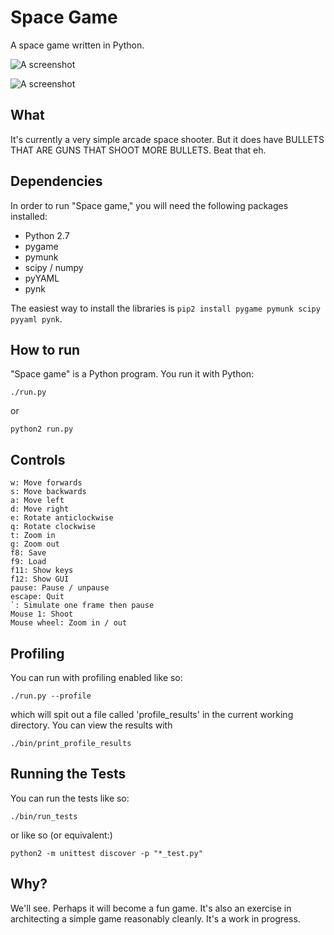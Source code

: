 Space Game
==========

A space game written in Python.

![A screenshot](screenshot.png?raw=true "Screenshot")

![A screenshot](screenshot_2.png?raw=true "Screenshot")

What
----

It's currently a very simple arcade space shooter. But it does have BULLETS THAT ARE GUNS THAT SHOOT MORE BULLETS. Beat that eh.

Dependencies
------------

In order to run "Space game," you will need the following packages installed:

* Python 2.7
* pygame
* pymunk
* scipy / numpy
* pyYAML
* pynk

The easiest way to install the libraries is `pip2 install pygame pymunk scipy pyyaml pynk`.

How to run
----------

"Space game" is a Python program. You run it with Python:

    ./run.py

or 

    python2 run.py

Controls
--------

    w: Move forwards
    s: Move backwards
    a: Move left
    d: Move right
    e: Rotate anticlockwise
    q: Rotate clockwise
    t: Zoom in
    g: Zoom out
    f8: Save
    f9: Load
    f11: Show keys
    f12: Show GUI
    pause: Pause / unpause
    escape: Quit
    `: Simulate one frame then pause
    Mouse 1: Shoot
    Mouse wheel: Zoom in / out

Profiling
---------

You can run with profiling enabled like so:

    ./run.py --profile

which will spit out a file called 'profile_results' in the current working 
directory. You can view the results with

    ./bin/print_profile_results

Running the Tests
-----------------

You can run the tests like so:

    ./bin/run_tests

or like so (or equivalent:)

    python2 -m unittest discover -p "*_test.py"

Why?
----

We'll see. Perhaps it will become a fun game. It's also an exercise in architecting a simple game reasonably cleanly. It's a work in progress.
